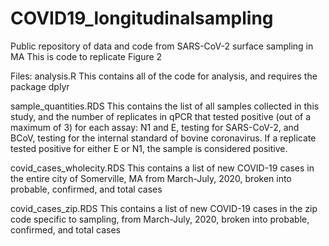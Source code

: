 # COVID19_longitudinalsampling
Public repository of data and code from SARS-CoV-2 surface sampling in MA
This is code to replicate Figure 2

Files:
analysis.R
This contains all of the code for analysis, and requires the package dplyr

sample_quantities.RDS
This contains the list of all samples collected in this study, and the number of replicates in qPCR that tested positive (out of a maximum of 3) for each assay: N1 and E, testing for SARS-CoV-2, and BCoV, testing for the internal standard of bovine coronavirus. If a replicate tested positive for either E or N1, the sample is considered positive.

covid_cases_wholecity.RDS
This contains a list of new COVID-19 cases in the entire city of Somerville, MA from March-July, 2020, broken into probable, confirmed, and total cases

covid_cases_zip.RDS
This contains a list of new COVID-19 cases in the zip code specific to sampling, from March-July, 2020, broken into probable, confirmed, and total cases
